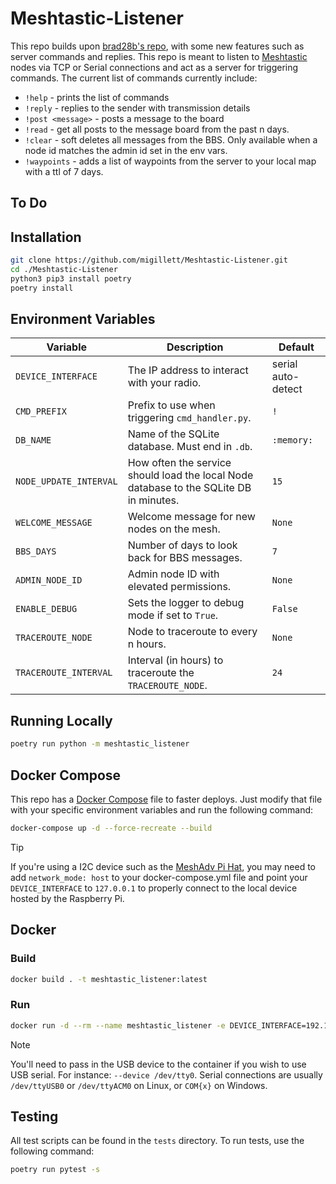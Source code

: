 # Meshtastic-Listener
This repo builds upon [brad28b's repo](https://github.com/brad28b/meshtastic-cli-receive-text), with some new features such as server commands and replies. This repo is meant to listen to [Meshtastic](https://meshtastic.org) nodes via TCP or Serial connections and act as a server for triggering commands. The current list of commands currently include:

- `!help` - prints the list of commands
- `!reply` - replies to the sender with transmission details
- `!post <message>` - posts a message to the board
- `!read` - get all posts to the message board from the past n days.
- `!clear` - soft deletes all messages from the BBS. Only available when a node id matches the admin id set in the env vars.
- `!waypoints` - adds a list of waypoints from the server to your local map with a ttl of 7 days.

## To Do

## Installation
```bash
git clone https://github.com/migillett/Meshtastic-Listener.git
cd ./Meshtastic-Listener
python3 pip3 install poetry
poetry install
```

## Environment Variables

| Variable             | Description                                                                                       | Default       |
|----------------------|---------------------------------------------------------------------------------------------------|---------------|
| `DEVICE_INTERFACE`   | The IP address to interact with your radio.                                                       | serial auto-detect |
| `CMD_PREFIX`         | Prefix to use when triggering `cmd_handler.py`.                                                   | `!`           |
| `DB_NAME`            | Name of the SQLite database. Must end in `.db`.                                                   | `:memory:`    |
| `NODE_UPDATE_INTERVAL` | How often the service should load the local Node database to the SQLite DB in minutes.           | `15`          |
| `WELCOME_MESSAGE`    | Welcome message for new nodes on the mesh.                                                        | `None`        |
| `BBS_DAYS`           | Number of days to look back for BBS messages.                                                     | `7`           |
| `ADMIN_NODE_ID`      | Admin node ID with elevated permissions.                                         | `None`        |
| `ENABLE_DEBUG`       | Sets the logger to debug mode if set to `True`.                                                   | `False`       |
| `TRACEROUTE_NODE`    | Node to traceroute to every n hours.                                                              | `None`        |
| `TRACEROUTE_INTERVAL`| Interval (in hours) to traceroute the `TRACEROUTE_NODE`.                                          | `24`          |

## Running Locally
```bash
poetry run python -m meshtastic_listener
```

## Docker Compose
This repo has a [Docker Compose](docker-compose.yml) file to faster deploys. Just modify that file with your specific environment variables and run the following command:
```bash
docker-compose up -d --force-recreate --build
```

> [!TIP]
>If you're using a I2C device such as the [MeshAdv Pi Hat](https://github.com/chrismyers2000/MeshAdv-Pi-Hat), you may need to add `network_mode: host` to your docker-compose.yml file and point your `DEVICE_INTERFACE` to `127.0.0.1` to properly connect to the local device hosted by the Raspberry Pi.

## Docker
### Build
```bash
docker build . -t meshtastic_listener:latest
```

### Run
```bash
docker run -d --rm --name meshtastic_listener -e DEVICE_INTERFACE=192.168.3.185 -e DB_NAME=listener.db -v ./data:/home/meshtastic/data meshtastic_listener:latest
```

> [!Note]
> You'll need to pass in the USB device to the container if you wish to use USB serial. For instance: `--device /dev/tty0`. Serial connections are usually `/dev/ttyUSB0` or `/dev/ttyACM0` on Linux, or `COM{x}` on Windows.

## Testing
All test scripts can be found in the `tests` directory. To run tests, use the following command:

```bash
poetry run pytest -s
```
